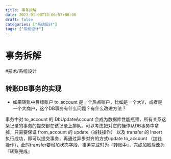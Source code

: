 ```yaml
---
title: 事务拆解
date: 2023-01-08T18:06:57+08:00
draft: false
categories: ["系统设计"]
tags: ["系统设计"]
---
```


# 事务拆解
#技术/系统设计


## 转账DB事务的实现
- 如果转账中目标账户 to_account 是一个热点账户，比如是一个大V，或者是一个大商户，这个DB事务有什么问题？有什么改进方法？

事务中对 to_account 的 DbUpdateAccount 会成为数据库性能瓶颈，所有关系这条记录的事务的提交都在该记录上排队。可以考虑把对它的操作从DB事务中拿掉，只需要保证 from_account 的 update（减钱操作） 以及 transfer 的 Insert 执行成功，即可以提交事务，再通过异步对齐的方式update to_account （加钱操作），此时transfer要增加状态字段，事务完成时为『转账中』，完成加钱后改为『转账完成』
